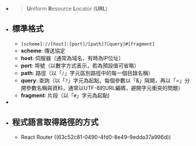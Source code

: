 - > **U**niform **R**esource **L**ocator (**URL**)
- ## 標準格式
	- `[scheme]://[host]:[port]/[path]?[query]#[fragment]`
	- **scheme**: 傳送協定
	- **host**: 伺服器（通常為域名，有時為IP位址）
	- **port**: 埠號（以數字方式表示，若為預設值可省略）
	- **path**: 路徑（以「`/`」字元區別路徑中的每一個目錄名稱）
	- **query**: 查詢（以「`?`」字元為起點，每個參數以「&」隔開，再以「=」分開參數名稱與資料，通常以UTF-8的URL編碼，避開字元衝突的問題）
	- **fragment**: 片段（以「`#`」字元為起點)
-
- ## 程式語言取得路徑的方式
	- React Router ((63c52c81-0490-4fd0-8e49-9edda37a996d))